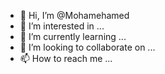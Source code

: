 - 👋 Hi, I’m @Mohamehamed
- 👀 I’m interested in ...
- 🌱 I’m currently learning ...
- 💞️ I’m looking to collaborate on ...
- 📫 How to reach me ...

<!---
Mohamehamed/Mohamehamed is a ✨ special ✨ repository because its `README.md` (this file) appears on your GitHub profile.
You can click the Preview link to take a look at your changes.
--->
